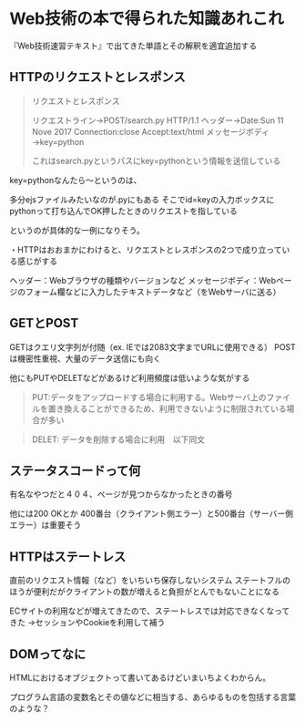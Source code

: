 # Web技術の本で得られた知識あれこれ
『Web技術速習テキスト』で出てきた単語とその解釈を適宜追加する

## HTTPのリクエストとレスポンス

> リクエストとレスポンス
> 
> リクエストライン→POST/search.py HTTP/1.1
> ヘッダー→Date:Sun 11 Nove 2017
> Connection:close
> Accept:text/html
> メッセージボディ→key=python
> 
> これはsearch.pyというパスにkey=pythonという情報を送信している

key=pythonなんたら〜というのは、

多分ejsファイルみたいなのが.pyにもある
そこでid=keyの入力ボックスにpythonって打ち込んでOK押したときのリクエストを指している

というのが具体的な一例になりそう。

・HTTPはおおまかにわけると、リクエストとレスポンスの2つで成り立っている感じがする

ヘッダー：Webブラウザの種類やバージョンなど
メッセージボディ：Webページのフォーム欄などに入力したテキストデータなど（をWebサーバに送る）

## GETとPOST

GETはクエリ文字列が付随（ex. IEでは2083文字までURLに使用できる）
POSTは機密性重視、大量のデータ送信にも向く

他にもPUTやDELETなどがあるけど利用頻度は低いような気がする

> PUT:データをアップロードする場合に利用する。Webサーバ上のファイルを置き換えることができるため、利用できないように制限されている場合が多い

> DELET: データを削除する場合に利用　以下同文

## ステータスコードって何
有名なやつだと４０４、ページが見つからなかったときの番号

他には200 OKとか
400番台（クライアント側エラー）と500番台（サーバー側エラー）は重要そう

## HTTPはステートレス
直前のリクエスト情報（など）をいちいち保存しないシステム
ステートフルのほうが便利だがクライアントの数が増えると負担がとんでもないことになる

ECサイトの利用などが増えてきたので、ステートレスでは対応できなくなってきた
→セッションやCookieを利用して補う

## DOMってなに
HTMLにおけるオブジェクトって書いてあるけどいまいちよくわからん。

プログラム言語の変数名とその値などに相当する、あらゆるものを包括する言葉のような？

